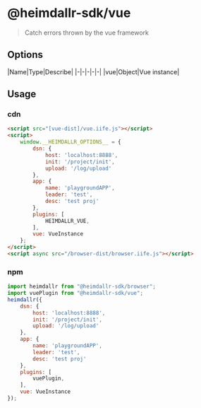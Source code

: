 # @heimdallr-sdk/vue

> Catch errors thrown by the vue framework

## Options

|Name|Type|Describe|
|-|-|-|-|-|
|vue|Object|Vue instance|

## Usage

### cdn

```html
<script src="[vue-dist]/vue.iife.js"></script>
<script>
    window.__HEIMDALLR_OPTIONS__ = {
        dsn: {
            host: 'localhost:8888',
            init: '/project/init',
            upload: '/log/upload'
        },
        app: {
            name: 'playgroundAPP',
            leader: 'test',
            desc: 'test proj'
        },
        plugins: [
            HEIMDALLR_VUE,
        ],
        vue: VueInstance
    };
</script>
<script async src="/browser-dist/browser.iife.js"></script>
```

### npm

```js
import heimdallr from "@heimdallr-sdk/browser";
import vuePlugin from "@heimdallr-sdk/vue";
heimdallr({
    dsn: {
        host: 'localhost:8888',
        init: '/project/init',
        upload: '/log/upload'
    },
    app: {
        name: 'playgroundAPP',
        leader: 'test',
        desc: 'test proj'
    },
    plugins: [
        vuePlugin,
    ],
    vue: VueInstance
});
```
